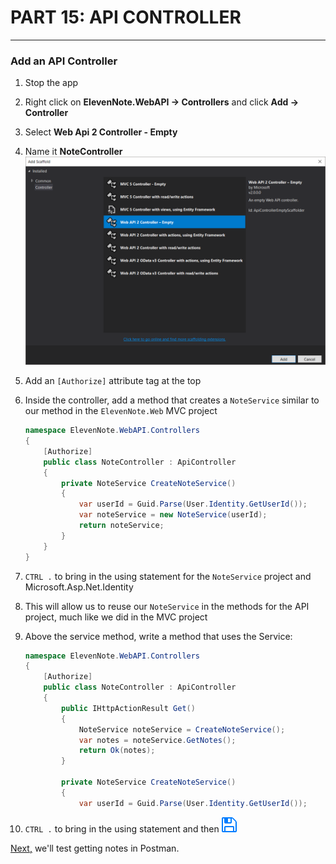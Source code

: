 # PART 15: API CONTROLLER
---
### Add an API Controller
1. Stop the app
2. Right click on **ElevenNote.WebAPI -> Controllers** and click **Add -> Controller**
3. Select **Web Api 2 Controller - Empty**
4. Name it **NoteController**
![Controller](../assets/15.0-A.png)
5. Add an `[Authorize]` attribute tag at the top
6. Inside the controller, add a method that creates a `NoteService` similar to our method in the `ElevenNote.Web` MVC project

    ```cs
    namespace ElevenNote.WebAPI.Controllers
    {
        [Authorize]
        public class NoteController : ApiController
        {
            private NoteService CreateNoteService()
            {
                var userId = Guid.Parse(User.Identity.GetUserId());
                var noteService = new NoteService(userId);
                return noteService;
            }
        }
    }
    ```
7. `CTRL .` to bring in the using statement for the `NoteService` project and Microsoft.Asp.Net.Identity
8. This will allow us to reuse our `NoteService` in the methods for the API project, much like we did in the MVC project
9. Above the service method, write a method that uses the Service:

    ```cs
    namespace ElevenNote.WebAPI.Controllers
    {
        [Authorize]
        public class NoteController : ApiController
        {
            public IHttpActionResult Get()
            {
                NoteService noteService = CreateNoteService();
                var notes = noteService.GetNotes();
                return Ok(notes);
            }

            private NoteService CreateNoteService()
            {
                var userId = Guid.Parse(User.Identity.GetUserId());
    ```
10. `CTRL .` to bring in the using statement and then ![Save](../assets/font-awesome-save.png)

[Next,](15.1-PostmanGetNotes.md) we'll test getting notes in Postman.
